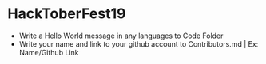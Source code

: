 # HackToberFest19

- Write a Hello World message in any languages to Code Folder
- Write your name and link to your github account to Contributors.md | Ex: Name/Github Link
